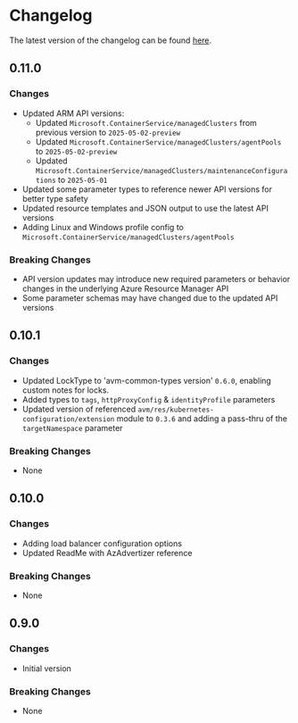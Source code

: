 # Changelog

The latest version of the changelog can be found [here](https://github.com/Azure/bicep-registry-modules/blob/main/avm/res/container-service/managed-cluster/CHANGELOG.md).

## 0.11.0

### Changes

- Updated ARM API versions:
  - Updated `Microsoft.ContainerService/managedClusters` from previous version to `2025-05-02-preview`
  - Updated `Microsoft.ContainerService/managedClusters/agentPools` to `2025-05-02-preview`
  - Updated `Microsoft.ContainerService/managedClusters/maintenanceConfigurations` to `2025-05-01`
- Updated some parameter types to reference newer API versions for better type safety
- Updated resource templates and JSON output to use the latest API versions
- Adding Linux and Windows profile config to `Microsoft.ContainerService/managedClusters/agentPools`

### Breaking Changes

- API version updates may introduce new required parameters or behavior changes in the underlying Azure Resource Manager API
- Some parameter schemas may have changed due to the updated API versions

## 0.10.1

### Changes

- Updated LockType to 'avm-common-types version' `0.6.0`, enabling custom notes for locks.
- Added types to `tags`, `httpProxyConfig` & `identityProfile` parameters
- Updated version of referenced `avm/res/kubernetes-configuration/extension` module to `0.3.6` and adding a pass-thru of the `targetNamespace` parameter

### Breaking Changes

- None

## 0.10.0

### Changes

- Adding load balancer configuration options
- Updated ReadMe with AzAdvertizer reference

### Breaking Changes

- None

## 0.9.0

### Changes

- Initial version

### Breaking Changes

- None
